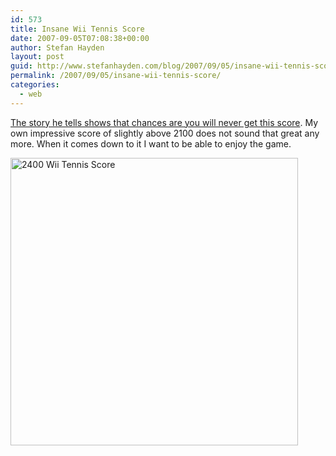 ```yaml
---
id: 573
title: Insane Wii Tennis Score
date: 2007-09-05T07:08:38+00:00
author: Stefan Hayden
layout: post
guid: http://www.stefanhayden.com/blog/2007/09/05/insane-wii-tennis-score/
permalink: /2007/09/05/insane-wii-tennis-score/
categories:
  - web
---
```

<p><a href="http://2400tennis.250free.com/">The story he tells shows that chances are you will never get this score</a>. My own impressive score of slightly above 2100 does not sound that great any more. When it comes down to it I want to be able to enjoy the game.
</p><p>
<img src="http://i135.photobucket.com/albums/q157/gem1071740/2400wiitennis.jpg" width=460 alt="2400 Wii Tennis Score" /> 
</p>
